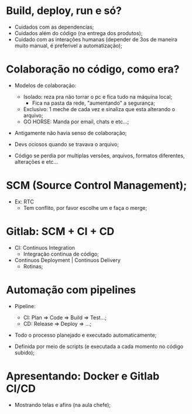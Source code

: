 # Build, deploy, run e só?

- Cuidados com as dependencias;
- Cuidados além do código (na entrega dos produtos);
- Cuidado com as interações humanas (depender de 3os de maneira muito manual, é preferivel a automatização);

# Colaboração no código, como era?

- Modelos de colaboração:

  - Isolado: reza pra não torrar o pc e fica tudo na máquina local;
    - Fica na pasta da rede, "aumentando" a segurança;
  - Exclusivo: 1 meche de cada vez e sinaliza que esta alterando o arquivo;
  - GO HORSE: Manda por email, chats e etc...;

- Antigamente não havia senso de colaboração;
- Devs ociosos quando se travava o arquivo;
- Código se perdia por multiplas versões, arquivos, formatos diferentes, alterações e etc...

# SCM (Source Control Management);

- Ex: RTC
  - Tem conflito, por favor escolhe um e faça o merge;

# Gitlab: SCM + CI + CD

- CI: Continuos Integration
  - Integração continua de código;
- Continuos Deployment | Continuos Delivery
  - Rotinas;

# Automação com pipelines

- Pipeline:
  - CI: Plan => Code => Build => Test...;
  - CD: Release => Deploy => ...;
- Todo o processo planejado e executado automaticamente;

- Definida por meio de scripts (e executada a cada momento no código subido);

# Apresentando: Docker e Gitlab CI/CD

- Mostrando telas e afins (na aula chefe);
